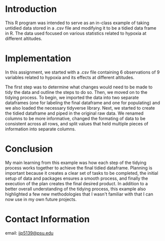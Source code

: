 # Introduction
This R program was intended to serve as an in-class example of taking untidied data stored in a .csv file and modifying it to be a tidied data frame in R. The data used focused on various statistics related to hypoxia at different altitudes.

# Implementation
In this assignment, we started with a .csv file containing 6 observations of 9 variables related to hypoxia and its effects at different altitudes.

The first step was to determine what changes would need to be made to tidy the data and outline the steps to do so. Then, we moved on to the tidying process.
To begin, we imported the data into two separate dataframes (one for labeling the final dataframe and one for populating) and we also loaded the necessary tidyverse library.
Next, we started to create the tidied dataframe and piped in the original raw data. We renamed columns to be more informative, changed the formating of data to be consistent across all rows, and split values that held multiple pieces of information into separate columns.
# Conclusion
My main learning from this example was how each step of the tidying process works together to achieve the final tidied dataframe. Planning is important because it creates a clear set of tasks to be completed, the initial setup of data and packages ensures a smooth process, and finally the execution of the plan creates the final desired product.
In addition to a better overall understanding of the tidying process, this example also highlighted a few new methodologies that I wasn't familiar with that I can now use in my own future projects.

# Contact Information
email: ijp5139@psu.edu
